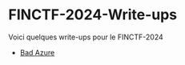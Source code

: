 # FINCTF-2024-Write-ups

Voici quelques write-ups pour le FINCTF-2024

- [Bad Azure](fr/Bad%20Azure/README.md)
